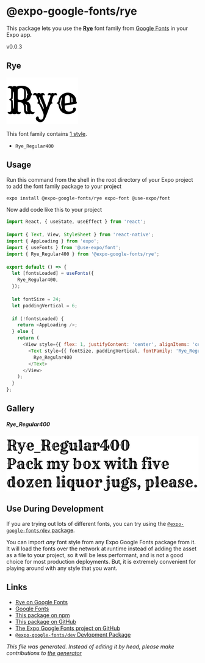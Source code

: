 # @expo-google-fonts/rye

This package lets you use the [**Rye**](https://fonts.google.com/specimen/Rye) font family from [Google Fonts](https://fonts.google.com/) in your Expo app.

v0.0.3

## Rye

![Rye](./font-family.png)

This font family contains [1 style](#gallery).

- `Rye_Regular400`

## Usage

Run this command from the shell in the root directory of your Expo project to add the font family package to your project
```sh
expo install @expo-google-fonts/rye expo-font @use-expo/font
```

Now add code like this to your project
```js
import React, { useState, useEffect } from 'react';

import { Text, View, StyleSheet } from 'react-native';
import { AppLoading } from 'expo';
import { useFonts } from '@use-expo/font';
import { Rye_Regular400 } from '@expo-google-fonts/rye';

export default () => {
  let [fontsLoaded] = useFonts({
    Rye_Regular400,
  });

  let fontSize = 24;
  let paddingVertical = 6;

  if (!fontsLoaded) {
    return <AppLoading />;
  } else {
    return (
      <View style={{ flex: 1, justifyContent: 'center', alignItems: 'center' }}>
        <Text style={{ fontSize, paddingVertical, fontFamily: 'Rye_Regular400' }}>
          Rye_Regular400
        </Text>
      </View>
    );
  }
};

```

## Gallery

##### Rye_Regular400
![Rye_Regular400](./925017b50d3328d30961faf597e0912d32371e48a76c36b3d89fa06e538003bc.ttf.png)


## Use During Development

If you are trying out lots of different fonts, you can try using the [`@expo-google-fonts/dev` package](https://www.npmjs.com/package/@expo-google-fonts/dev).

You can import *any* font style from any Expo Google Fonts package from it. It will load the fonts
over the network at runtime instead of adding the asset as a file to your project, so it will be 
less performant, and is not a good choice for most production deployments. But, it is extremely convenient
for playing around with any style that you want.

## Links

- [Rye on Google Fonts](https://fonts.google.com/specimen/Rye)
- [Google Fonts](https://fonts.google.com/)
- [This package on npm](https://www.npmjs.com/package/@expo-google-fonts/rye)
- [This package on GitHub](https://github.com/expo/google-fonts/tree/master/font-packages/rye)
- [The Expo Google Fonts project on GitHub](https://github.com/expo/google-fonts)
- [`@expo-google-fonts/dev` Devlopment Package](https://github.com/expo/google-fonts/tree/master/font-packages/dev)


*This file was generated. Instead of editing it by head, please make contributions to [the generator](https://github.com/expo/google-fonts/tree/master/packages/generator)*
